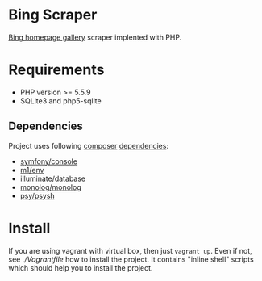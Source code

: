 Bing Scraper
=====================================

[Bing homepage gallery](http://www.bing.com/gallery/) scraper implented with PHP.


# Requirements

 * PHP version >= 5.5.9
 * SQLite3 and php5-sqlite

## Dependencies

Project uses following [composer](https://getcomposer.org/doc/) [dependencies](https://packagist.org/):

 * [symfony/console](https://symfony.com/doc/current/components/console.html)
 * [m1/env](https://github.com/m1/Env)
 * [illuminate/database](https://github.com/illuminate/database)
 * [monolog/monolog](https://github.com/Seldaek/monolog)
 * [psy/psysh](https://github.com/bobthecow/psysh)


# Install

If you are using vagrant with virtual box, then just `vagrant up`. Even if not, see *./Vagrantfile* 
how to install the project. It contains "inline shell" scripts which should help you to 
install the project.
